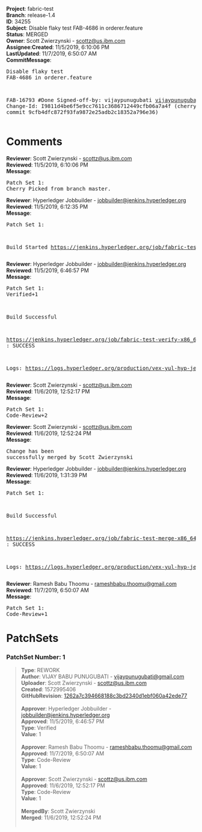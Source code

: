 <strong>Project</strong>: fabric-test</br><strong>Branch</strong>: release-1.4<br><strong>ID</strong>: 34255<br><strong>Subject</strong>: Disable flaky test FAB-4686 in orderer.feature<br><strong>Status</strong>: MERGED<br><strong>Owner</strong>: Scott Zwierzynski - scottz@us.ibm.com<br><strong>Assignee</strong>:<strong>Created</strong>: 11/5/2019, 6:10:06 PM<br><strong>LastUpdated</strong>: 11/7/2019, 6:50:07 AM<br><strong>CommitMessage</strong>:<br><pre>Disable flaky test FAB-4686 in orderer.feature

FAB-16793 #Done
Signed-off-by: vijaypunugubati <vijaypunugubati@gmail.com>
Change-Id: I9811d4be6f5e9cc7611c3686712449cfb06a7a4f
(cherry picked from commit 9cfb4dfc872f93fa9872e25adb2c18352a796e36)
</pre><h1>Comments</h1><strong>Reviewer</strong>: Scott Zwierzynski - scottz@us.ibm.com<br><strong>Reviewed</strong>: 11/5/2019, 6:10:06 PM<br><strong>Message</strong>: <pre>Patch Set 1: Cherry Picked from branch master.</pre><strong>Reviewer</strong>: Hyperledger Jobbuilder - jobbuilder@jenkins.hyperledger.org<br><strong>Reviewed</strong>: 11/5/2019, 6:12:35 PM<br><strong>Message</strong>: <pre>Patch Set 1:

Build Started https://jenkins.hyperledger.org/job/fabric-test-verify-x86_64/3940/</pre><strong>Reviewer</strong>: Hyperledger Jobbuilder - jobbuilder@jenkins.hyperledger.org<br><strong>Reviewed</strong>: 11/5/2019, 6:46:57 PM<br><strong>Message</strong>: <pre>Patch Set 1: Verified+1

Build Successful 

https://jenkins.hyperledger.org/job/fabric-test-verify-x86_64/3940/ : SUCCESS

Logs: https://logs.hyperledger.org/production/vex-yul-hyp-jenkins-3/fabric-test-verify-x86_64/3940</pre><strong>Reviewer</strong>: Scott Zwierzynski - scottz@us.ibm.com<br><strong>Reviewed</strong>: 11/6/2019, 12:52:17 PM<br><strong>Message</strong>: <pre>Patch Set 1: Code-Review+2</pre><strong>Reviewer</strong>: Scott Zwierzynski - scottz@us.ibm.com<br><strong>Reviewed</strong>: 11/6/2019, 12:52:24 PM<br><strong>Message</strong>: <pre>Change has been successfully merged by Scott Zwierzynski</pre><strong>Reviewer</strong>: Hyperledger Jobbuilder - jobbuilder@jenkins.hyperledger.org<br><strong>Reviewed</strong>: 11/6/2019, 1:31:39 PM<br><strong>Message</strong>: <pre>Patch Set 1:

Build Successful 

https://jenkins.hyperledger.org/job/fabric-test-merge-x86_64/852/ : SUCCESS

Logs: https://logs.hyperledger.org/production/vex-yul-hyp-jenkins-3/fabric-test-merge-x86_64/852</pre><strong>Reviewer</strong>: Ramesh Babu Thoomu - rameshbabu.thoomu@gmail.com<br><strong>Reviewed</strong>: 11/7/2019, 6:50:07 AM<br><strong>Message</strong>: <pre>Patch Set 1: Code-Review+1</pre><h1>PatchSets</h1><h3>PatchSet Number: 1</h3><blockquote><strong>Type</strong>: REWORK<br><strong>Author</strong>: VIJAY BABU PUNUGUBATI - vijaypunugubati@gmail.com<br><strong>Uploader</strong>: Scott Zwierzynski - scottz@us.ibm.com<br><strong>Created</strong>: 1572995406<br><strong>GitHubRevision</strong>: [1262a7c394668188c3bd2340d1ebf060a42ede77](https://github.com/hyperledger/fabric-test/commit/1262a7c394668188c3bd2340d1ebf060a42ede77)<br><br><strong>Approver</strong>: Hyperledger Jobbuilder - jobbuilder@jenkins.hyperledger.org<br><strong>Approved</strong>: 11/5/2019, 6:46:57 PM<br><strong>Type</strong>: Verified<br><strong>Value</strong>: 1<br><br><strong>Approver</strong>: Ramesh Babu Thoomu - rameshbabu.thoomu@gmail.com<br><strong>Approved</strong>: 11/7/2019, 6:50:07 AM<br><strong>Type</strong>: Code-Review<br><strong>Value</strong>: 1<br><br><strong>Approver</strong>: Scott Zwierzynski - scottz@us.ibm.com<br><strong>Approved</strong>: 11/6/2019, 12:52:17 PM<br><strong>Type</strong>: Code-Review<br><strong>Value</strong>: 1<br><br><strong>MergedBy</strong>: Scott Zwierzynski<br><strong>Merged</strong>: 11/6/2019, 12:52:24 PM<br><br></blockquote>